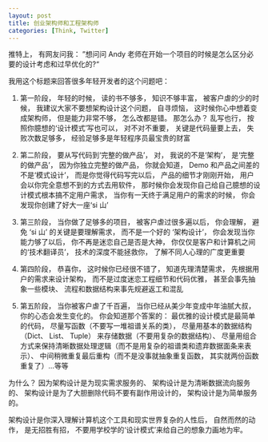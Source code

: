 ```yaml
---
layout: post
title: 创业架构师和工程架构师
categories: [Think, Twitter]
---
```


推特上， 有网友问我： ”想问问 Andy 老师在开始一个项目的时候是怎么区分必要的设计考虑和过早优化的?“

我用这个标题来回答很多年轻开发者的这个问题吧：

1. 第一阶段， 年轻的时候， 读的书不够多， 知识不够丰富， 被客户虐的少的时候， 我建议大家不要想架构设计这个问题， 自寻烦恼， 这时候你心中想着变成架构师， 但是能力非常不够， 怎么改都是错。 那怎么办？ 乱写也行， 按照你臆想的‘设计模式’写也可以， 对不对不重要， 关键是代码量要上去， 失败次数足够多， 经验足够多是年轻程序员最宝贵的财富

2. 第二阶段， 要从写代码到‘完整的做产品’， 对， 我说的不是‘架构’， 是‘完整的做产品’， 因为你独立完整的做产品， 你就会知道， Demo 和产品之间差的不是‘模式设计’， 而是你觉得代码写完以后， 产品的细节才刚刚开始， 用户会以你完全意想不到的方式去用软件， 那时候你会发现你自己给自己臆想的设计模式根本搞不定用户需求， 当你有一天终于满足用户的需求的时候， 你会发现你创建了好大一座‘si 山’

3. 第三阶段， 当你做了足够多的项目， 被客户虐过很多遍以后， 你会理解， 避免 ‘si 山’ 的关键是要理解需求， 而不是一个好的 ‘架构设计’， 你会发现当你能力够了以后， 你不再是迷恋自己是否是大神， 你仅仅是客户和计算机之间的‘技术翻译员’， 技术的深度不能拯救你， 了解不同人心理的广度更重要

4. 第四阶段， 恭喜你， 这时候你已经很不错了， 知道先理清楚需求， 先根据用户的需求来设计架构， 而不是过度迷恋工程细节和代码优雅， 甚至会事先抽象一些模块、 流程和数据结构来事先规避返工和混乱

5. 第五阶段， 当你被客户虐了千百遍， 当你已经从美少年变成中年油腻大叔， 你的心态会发生变化的。 你会知道那个答案的： 最优雅的设计模式是最简单的代码， 尽量写函数（不要写一堆祖谱关系的类）， 尽量用基本的数据结构（Dict、 List、 Tuple） 来存储数据（不要用复杂的数据结构）、 尽量用组合方式来保持清晰数据处理逻辑（而不是用复杂的祖谱类和遗弃数据面条来表示）、 中间稍微重复最后重构（而不是没事就抽象重复函数， 其实就两份函数重复了）...等等

为什么？ 因为架构设计是为现实需求服务的、 架构设计是为清晰数据流向服务的、 架构设计是为了大胆删除代码不要有副作用设计的， 架构设计是为简单服务的。

架构设计是你深入理解计算机这个工具和现实世界复杂的人性后， 自然而然的动作， 是无招胜有招， 不要用学校学的‘设计模式’来给自己的想象力画地为牢。